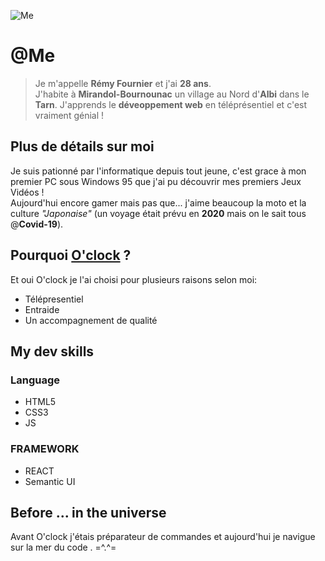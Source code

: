 ![Me](https://encrypted-tbn0.gstatic.com/images?q=tbn:ANd9GcTMLuSnk4K6iKxC9XGLZAuh9E9h1BE4S1ARSQ&usqp=CAU)

# @Me

>Je m'appelle **Rémy Fournier** et j'ai **28 ans**.  
J'habite à **Mirandol-Bournounac** un village au Nord d'**Albi** dans le **Tarn**. 
J'apprends le **déveoppement web** en téléprésentiel et c'est vraiment génial !

## Plus de détails sur moi

Je suis pationné par l'informatique depuis tout jeune, c'est grace à mon premier PC sous Windows 95 que j'ai pu découvrir mes premiers Jeux Vidéos !  
Aujourd'hui encore gamer mais pas que... j'aime beaucoup la moto et la culture *"Japonaise"* (un voyage était prévu en **2020** mais on le sait tous @**Covid-19**).

## Pourquoi [O'clock](https://oclock.io/) ?

Et oui O'clock je l'ai choisi pour plusieurs raisons selon moi:  

- Télépresentiel
- Entraide
- Un accompagnement de qualité

## My dev skills 

### Language

- HTML5
- CSS3
- JS

### FRAMEWORK

- REACT
- Semantic UI
  
## Before ... in the universe

Avant O'clock j'étais préparateur de commandes et aujourd'hui je navigue sur la mer du code . =^.^=  
